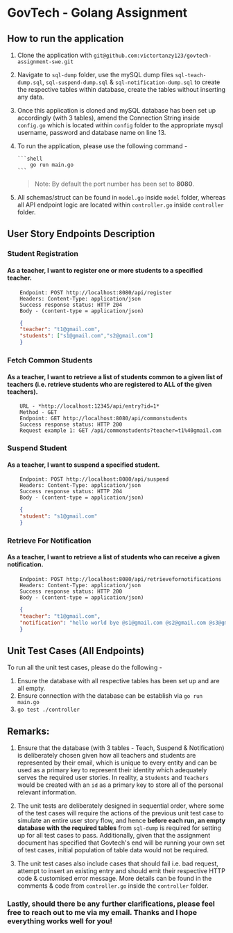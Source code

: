 # GovTech - Golang Assignment

## How to run the application

1.  Clone the application with `git@github.com:victortanzy123/govtech-assignment-swe.git`

2.  Navigate to `sql-dump` folder, use the mySQL dump files `sql-teach-dump.sql`, `sql-suspend-dump.sql` & `sql-notification-dump.sql` to create the respective tables within database, create the tables without inserting any data.

3.  Once this application is cloned and mySQL database has been set up accordingly (with 3 tables), amend the Connection String inside `config.go` which is located within `config` folder to the appropriate mysql username, password and database name on line 13.

4.  To run the application, please use the following command -

        ```shell
            go run main.go
        ```

    > Note: By default the port number has been set to **8080**.

5.  All schemas/struct can be found in `model.go` inside `model` folder, whereas all API endpoint logic are located within `controller.go` inside `controller` folder.

## User Story Endpoints Description

### Student Registration

#### As a teacher, I want to register one or more students to a specified teacher.

```
    Endpoint: POST http://localhost:8080/api/register
    Headers: Content-Type: application/json
    Success response status: HTTP 204
    Body - (content-type = application/json)
```

```JSON
    {
    "teacher": "t1@gmail.com",
    "students": ["s1@gmail.com","s2@gmail.com"]
    }

```

### Fetch Common Students

#### As a teacher, I want to retrieve a list of students common to a given list of teachers (i.e. retrieve students who are registered to ALL of the given teachers).

```
    URL - *http://localhost:12345/api/entry?id=1*
    Method - GET
    Endpoint: GET http://localhost:8080/api/commonstudents
    Success response status: HTTP 200
    Request example 1: GET /api/commonstudents?teacher=t1%40gmail.com

```

### Suspend Student

#### As a teacher, I want to suspend a specified student.

```
    Endpoint: POST http://localhost:8080/api/suspend
    Headers: Content-Type: application/json
    Success response status: HTTP 204
    Body - (content-type = application/json)
```

```JSON
    {
    "student": "s1@gmail.com"
    }
```

### Retrieve For Notification

#### As a teacher, I want to retrieve a list of students who can receive a given notification.

```
    Endpoint: POST http://localhost:8080/api/retrievefornotifications
    Headers: Content-Type: application/json
    Success response status: HTTP 200
    Body - (content-type = application/json)
```

```JSON
    {
    "teacher": "t1@gmail.com",
    "notification": "hello world bye @s1@gmail.com @s2@gmail.com @s3@gmail.com"
    }
```

## Unit Test Cases (All Endpoints)

To run all the unit test cases, please do the following -

1. Ensure the database with all respective tables has been set up and are all empty.
2. Ensure connection with the database can be establish via `go run main.go`
3. `go test ./controller`

## Remarks:

1. Ensure that the database (with 3 tables - Teach, Suspend & Notification) is deliberately chosen given how all teachers and students are represented by their email, which is unique to every entity and can be used as a primary key to represent their identity which adequately serves the required user stories. In reality, a `Students` and `Teachers` would be created with an `id` as a primary key to store all of the personal relevant information.

2. The unit tests are deliberately designed in sequential order, where some of the test cases will require the actions of the previous unit test case to simulate an entire user story flow, and hence **before each run, an empty database with the required tables** from `sql-dump` is required for setting up for all test cases to pass. Additionally, given that the assignment document has specified that Govtech's end will be running your own set of test cases, initial population of table data would not be required.

3. The unit test cases also include cases that should fail i.e. bad request, attempt to insert an existing entry and should emit their respective HTTP code & customised error message. More details can be found in the comments & code from `controller.go` inside the `controller` folder.

### Lastly, should there be any further clarifications, please feel free to reach out to me via my email. Thanks and I hope everything works well for you!
